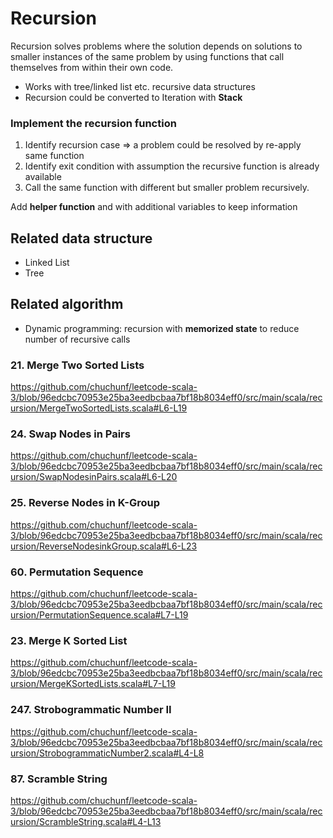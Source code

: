 # Recursion
Recursion solves problems where the solution depends on solutions to smaller instances of the same problem by using functions that call themselves from within their own code.
- Works with tree/linked list etc. recursive data structures 
- Recursion could be converted to Iteration with **Stack**

### Implement the recursion function 
1. Identify recursion case => a problem could be resolved by re-apply same function
2. Identify exit condition with assumption the recursive function is already available
3. Call the same function with different but smaller problem recursively.

Add **helper function** and with additional variables to keep information

## Related data structure
- Linked List
- Tree

## Related algorithm
- Dynamic programming: recursion with **memorized state** to reduce number of recursive calls

### 21. Merge Two Sorted Lists
https://github.com/chuchunf/leetcode-scala-3/blob/96edcbc70953e25ba3eedbcbaa7bf18b8034eff0/src/main/scala/recursion/MergeTwoSortedLists.scala#L6-L19

### 24. Swap Nodes in Pairs
https://github.com/chuchunf/leetcode-scala-3/blob/96edcbc70953e25ba3eedbcbaa7bf18b8034eff0/src/main/scala/recursion/SwapNodesinPairs.scala#L6-L20

### 25. Reverse Nodes in K-Group
https://github.com/chuchunf/leetcode-scala-3/blob/96edcbc70953e25ba3eedbcbaa7bf18b8034eff0/src/main/scala/recursion/ReverseNodesinkGroup.scala#L6-L23

### 60. Permutation Sequence
https://github.com/chuchunf/leetcode-scala-3/blob/96edcbc70953e25ba3eedbcbaa7bf18b8034eff0/src/main/scala/recursion/PermutationSequence.scala#L7-L19

### 23. Merge K Sorted List
https://github.com/chuchunf/leetcode-scala-3/blob/96edcbc70953e25ba3eedbcbaa7bf18b8034eff0/src/main/scala/recursion/MergeKSortedLists.scala#L7-L19

### 247. Strobogrammatic Number II
https://github.com/chuchunf/leetcode-scala-3/blob/96edcbc70953e25ba3eedbcbaa7bf18b8034eff0/src/main/scala/recursion/StrobogrammaticNumber2.scala#L4-L8

### 87. Scramble String
https://github.com/chuchunf/leetcode-scala-3/blob/96edcbc70953e25ba3eedbcbaa7bf18b8034eff0/src/main/scala/recursion/ScrambleString.scala#L4-L13